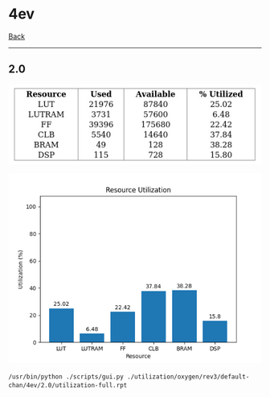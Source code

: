 # 4ev

[Back](<../rev3.md>)

---

## 2.0

<p align="center">
	<img src="../../../../../images/oxygen/rev3/default-chan/4ev/2.0/table.jpg" />
</p>

<p align="center">
	<img src="../../../../../images/oxygen/rev3/default-chan/4ev/2.0/graph.png" />
</p>

`/usr/bin/python ./scripts/gui.py ./utilization/oxygen/rev3/default-chan/4ev/2.0/utilization-full.rpt`

